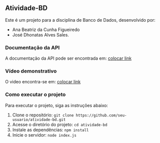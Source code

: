 ## Atividade-BD

Este é um projeto para a disciplina de Banco de Dados, desenvolvido por:
- Ana Beatriz da Cunha Figueiredo 
- José Dhonatas Alves Sales.

### Documentação da API

A documentação da API pode ser encontrada em: [colocar link](https:google.com.br/)

### Vídeo demonstrativo

O video encontra-se em: [colocar link](https://youtu.be/7T-413zNM7Q)

### Como executar o projeto

Para executar o projeto, siga as instruções abaixo:

1. Clone o repositório: `git clone https://github.com/seu-usuario/atividade-bd.git`
2. Acesse o diretório do projeto: `cd atividade-bd`
3. Instale as dependências: `npm install`
4. Inicie o servidor: `node index.js`
